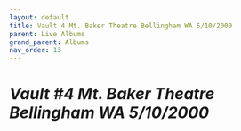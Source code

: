 ```yaml
---
layout: default
title: Vault 4 Mt. Baker Theatre Bellingham WA 5/10/2000
parent: Live Albums
grand_parent: Albums
nav_order: 13
---
```


# *Vault #4 Mt. Baker Theatre Bellingham WA 5/10/2000*